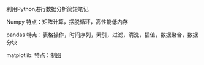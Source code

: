 利用Python进行数据分析简短笔记

Numpy
	特点：矩阵计算，摆脱循环，高性能低内存

pandas
  特点：表格操作，时间序列，索引，过滤，清洗，插值，数据聚合，数据分块

matplotlib:
	特点：制图
